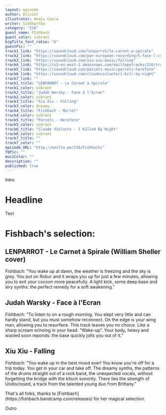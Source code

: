 ```yaml
---
layout: episode
author: Olivier
illustrator: Anais Caura
writer: Siddhartha
category: "216"
guest_name: FIshbach
guest_color: vibrant
bigTitle_font_ratio: "6"
guestPic: ""
track1_link: "https://soundcloud.com/lenparrot/le-carnet-a-spirale"
track2_link: "https://soundcloud.com/pan-european-recording/5-face-l-cran"
track3_link: "https://soundcloud.com/xiu-xiu-music/falling"
track4_link: "https://s3-eu-west-1.amazonaws.com/mailtapetracks/216/track4.mp3"
track5_link: "https://soundcloud.com/parcels-music/parcels-herefore"
track6_link: "https://soundcloud.com/claudeviolante/i-kill-by-night"
track7_link: ""
track1_title: "LENPARROT - Le Carnet à Spirale"
track1_color: vibrant
track2_title: "Judah Warsky - Face à l'Ecran"
track2_color: vibrant
track3_title: "Xiu Xiu - Falling"
track3_color: dreamy
track4_title: "Fishbach - Mortel"
track4_color: vibrant
track5_title: "Parcels - Herefore"
track5_color: vibrant
track6_title: "Claude Violante - I Killed By Night"
track6_color: vibrant
track7_title: ""
track7_color: ""
episode_URL: "http://mailta.pe/216/Fishbach/"
fbPic: ""
musiColor: ""
description: ""
published: true
---
```




<p id="introduction">Intro</p>

# Headline

Text
 
# Fishbach's selection:

## LENPARROT - Le Carnet à Spirale (William Sheller cover)
_Fishbach_: "You wake up at dawn, the weather is freezing and the sky is grey. You put on Robur and it wraps you up for just a few minutes, allowing you to exit your cocoon more peacefully. A light kick, some deep base and airy synths: the perfect remedy for a soft awakening."

## Judah Warsky - Face à l'Ecran
_Fishbach_: "To listen to on a rough morning.
You slept very little and can hardly stand, but you must somehow reconnect. On the edge is your wing man, allowing you to resurface. This track leaves you no choice. Like a sharp scream echoing in your head. "Wake-up". Your body, heavy and wasted soon reponds: the base quickly jolts you out of it."

## Xiu Xiu - Falling
_Fishbach_: "You wake up in the best mood ever! You know you're off for a trip today. You get in your car and take off. The dreamy synths, the patterns of the drums straight out of a rock band, the unexpected vocals, without forgetting the bridge with the kitsch sonority. There lies the strength of Undisclosed, a track from the talented young duo from Brittany."


<p id="outroduction">
That's all folks, thanks to [Fishbach](https://fishbach.bandcamp.com/releases) for her magical selection.</p>
<p id="outroduction">
Outro
</p>
